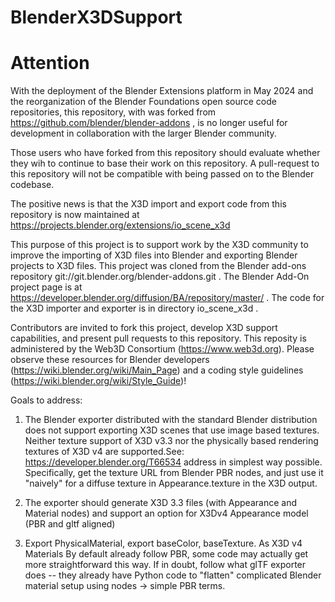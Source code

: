 # BlenderX3DSupport

# Attention
With the deployment of the Blender Extensions platform in May 2024 and the reorganization of the Blender Foundations open source code repositories, this repository, with was forked from https://github.com/blender/blender-addons , is no longer useful for development in collaboration with the larger Blender community.

Those users who have forked from this repository should evaluate whether they wih to continue to base their work on this repository. A pull-request to this repository will not be compatible with being passed on to the Blender codebase.

The positive news is that the X3D import and export code from this repository is now maintained at https://projects.blender.org/extensions/io_scene_x3d 



This purpose of this project is to support work by the X3D community to improve the  importing of X3D files into Blender and exporting Blender projects to X3D  files. This project was cloned from the Blender add-ons repository  git://git.blender.org/blender-addons.git . The Blender Add-On project page is at https://developer.blender.org/diffusion/BA/repository/master/ . The code for the X3D importer and exporter is in directory io_scene_x3d .

Contributors are invited to fork this project, develop X3D support capabilities, and present pull requests to this 
repository. This reposity is administered by the Web3D Consortium (https://www.web3d.org). Please observe these resources for Blender developers (https://wiki.blender.org/wiki/Main_Page) and a coding style guidelines (https://wiki.blender.org/wiki/Style_Guide)!

Goals to address:

1. The Blender exporter distributed with the standard Blender distribution does not support exporting X3D scenes that use image based textures. Neither texture support of X3D v3.3 nor the physically based rendering textures of X3D v4 are supported.See: https://developer.blender.org/T66534 address in simplest way possible. Specifically, get the texture URL from Blender PBR nodes, and just use it "naively" for a diffuse texture in Appearance.texture in the X3D output.

2. The exporter should generate X3D 3.3 files (with Appearance and Material nodes) and support an option for X3Dv4 Appearance model (PBR and gltf aligned)

3. Export PhysicalMaterial, export baseColor, baseTexture. As X3D v4 Materials By default already follow PBR, some code may actually get more straightforward this way. If in doubt, follow what glTF exporter does -- they already have Python code to "flatten" complicated Blender material setup using nodes -> simple PBR terms.


